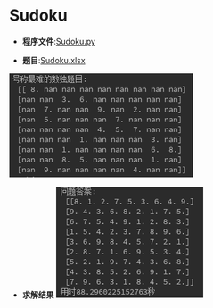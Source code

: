 # Sudoku


* **程序文件**:[Sudoku.py](https://github.com/Anfany/Funny-Math-Problem-by-Python3/blob/master/Sudoku/Sudoku.py)


* **题目**:[Sudoku.xlsx](https://github.com/Anfany/Funny-Math-Problem-by-Python3/blob/master/Sudoku/Sudoku.xlsx)


![image](https://github.com/Anfany/Funny-Math-Problem-by-Python3/blob/master/Sudoku/s.png)


* **求解结果**
![image](https://github.com/Anfany/Funny-Math-Problem-by-Python3/blob/master/Sudoku/a.png)
